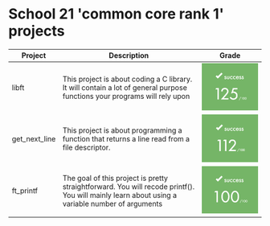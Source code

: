 # School 21 'common core rank 1' projects

|Project |Description|Grade|
|-|-|-|
|libft|This project is about coding a C library. It will contain a lot of general purpose functions your programs will rely upon|![grade](./grade125.png)
|get_next_line|This project is about programming a function that returns a line read from a file descriptor.|![grade](./grade112.png)
|ft_printf|The goal of this project is pretty straightforward. You will recode printf(). You will mainly learn about using a variable number of arguments|![grade](./grade100.png)